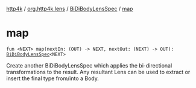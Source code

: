 [http4k](../../index.md) / [org.http4k.lens](../index.md) / [BiDiBodyLensSpec](index.md) / [map](./map.md)

# map

`fun <NEXT> map(nextIn: (OUT) -> NEXT, nextOut: (NEXT) -> OUT): `[`BiDiBodyLensSpec`](index.md)`<NEXT>`

Create another BiDiBodyLensSpec which applies the bi-directional transformations to the result. Any resultant Lens can be
used to extract or insert the final type from/into a Body.

